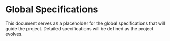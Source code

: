 # Global Specifications

This document serves as a placeholder for the global specifications that will guide the project. Detailed specifications will be defined as the project evolves.
